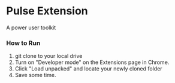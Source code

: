 # Pulse Extension
A power user toolkit

### How to Run
1. git clone to your local drive
2. Turn on "Developer mode" on the Extensions page in Chrome.
3. Click "Load unpacked" and locate your newly cloned folder
4. Save some time.
